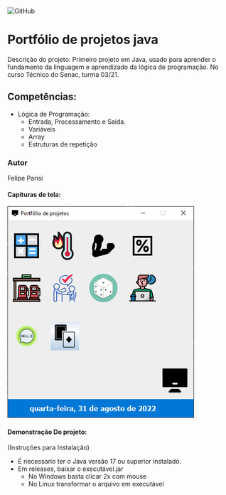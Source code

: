 ![GitHub](https://img.shields.io/github/license/felipeparisi/portfolio-java?style=for-the-badge)

# Portfólio de projetos java
Descrição do projeto: 
Primeiro projeto em Java, usado para aprender o fundamento da linguagem e aprendizado da lógica de programação. No curso Técnico do Senac, turma 03/21.
## Competências:
- Lógica de Programação:
     - Entrada, Processamento e Saida.
     - Variáveis
     - Array
     - Estruturas de repetição 
### Autor
Felipe Parisi

#### Capituras de tela:

![tela](https://github.com/felipeparisi/portfolio-java/blob/main/img/Tela.PNG)

#### Demonstração Do projeto:
(Instruções para Instalação)
- É necessario ter o Java versão 17 ou superior instalado.
- Em releases, baixar o executável.jar
     - No Windows basta clicar 2x com mouse 
     - No Linux transformar o arquivo em executável 

